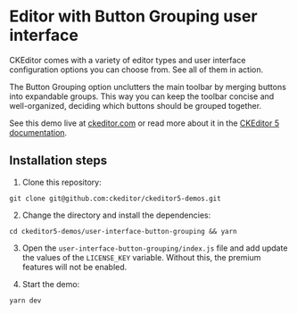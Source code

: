 # Editor with Button Grouping user interface

CKEditor comes with a variety of editor types and user interface configuration options you can choose from. See all of them in action.

The Button Grouping option unclutters the main toolbar by merging buttons into expandable groups. This way you can keep the toolbar concise and well-organized, deciding which buttons should be grouped together.

See this demo live at [ckeditor.com](http://ckeditor.com/ckeditor-5/demo/editor-types.html#button-grouping) or read more about it in the [CKEditor 5 documentation](https://ckeditor.com/docs/ckeditor5/latest/features/toolbar/toolbar.html#grouping-toolbar-items-in-drop-downs-nested-toolbars).

## Installation steps

1. Clone this repository:

```shell
git clone git@github.com:ckeditor/ckeditor5-demos.git
```

2. Change the directory and install the dependencies:

```shell
cd ckeditor5-demos/user-interface-button-grouping && yarn
```

3. Open the `user-interface-button-grouping/index.js` file and add update the values of the `LICENSE_KEY` variable. Without this, the premium features will not be enabled.

4. Start the demo:

```shell
yarn dev
```
